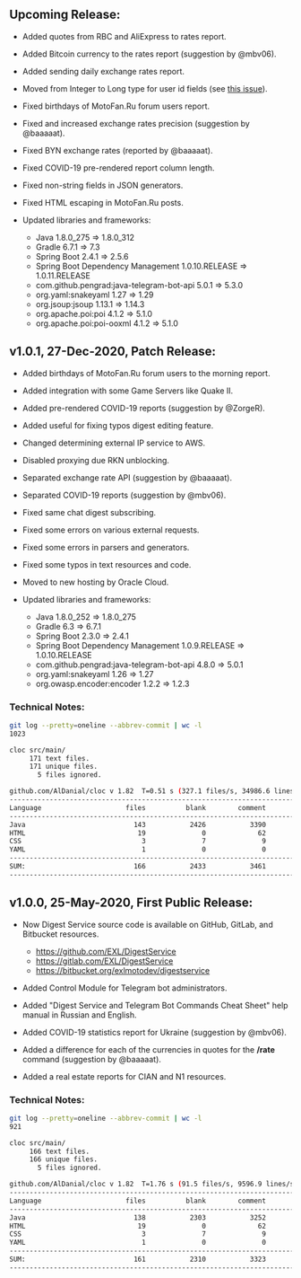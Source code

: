 ## Upcoming Release:

- Added quotes from RBC and AliExpress to rates report.

- Added Bitcoin currency to the rates report (suggestion by @mbv06).

- Added sending daily exchange rates report.

- Moved from Integer to Long type for user id fields (see [this issue](https://github.com/pengrad/java-telegram-bot-api/issues/230)).

- Fixed birthdays of MotoFan.Ru forum users report.

- Fixed and increased exchange rates precision (suggestion by @baaaaat).

- Fixed BYN exchange rates (reported by @baaaaat).

- Fixed COVID-19 pre-rendered report column length.

- Fixed non-string fields in JSON generators.

- Fixed HTML escaping in MotoFan.Ru posts.

- Updated libraries and frameworks:
    - Java 1.8.0_275 => 1.8.0_312
    - Gradle 6.7.1 => 7.3
    - Spring Boot 2.4.1 => 2.5.6
    - Spring Boot Dependency Management 1.0.10.RELEASE => 1.0.11.RELEASE
    - com.github.pengrad:java-telegram-bot-api 5.0.1 => 5.3.0
    - org.yaml:snakeyaml 1.27 => 1.29
    - org.jsoup:jsoup 1.13.1 => 1.14.3
    - org.apache.poi:poi 4.1.2 => 5.1.0
    - org.apache.poi:poi-ooxml 4.1.2 => 5.1.0

## v1.0.1, 27-Dec-2020, Patch Release:

- Added birthdays of MotoFan.Ru forum users to the morning report.

- Added integration with some Game Servers like Quake II.

- Added pre-rendered COVID-19 reports (suggestion by @ZorgeR).

- Added useful for fixing typos digest editing feature.

- Changed determining external IP service to AWS.

- Disabled proxying due RKN unblocking.

- Separated exchange rate API (suggestion by @baaaaat).

- Separated COVID-19 reports (suggestion by @mbv06).

- Fixed same chat digest subscribing.

- Fixed some errors on various external requests.

- Fixed some errors in parsers and generators.

- Fixed some typos in text resources and code.

- Moved to new hosting by Oracle Cloud.

- Updated libraries and frameworks:
    - Java 1.8.0_252 => 1.8.0_275
    - Gradle 6.3 => 6.7.1
    - Spring Boot 2.3.0 => 2.4.1
    - Spring Boot Dependency Management 1.0.9.RELEASE => 1.0.10.RELEASE
    - com.github.pengrad:java-telegram-bot-api 4.8.0 => 5.0.1
    - org.yaml:snakeyaml 1.26 => 1.27
    - org.owasp.encoder:encoder 1.2.2 => 1.2.3

### Technical Notes:

```bash
git log --pretty=oneline --abbrev-commit | wc -l
1023

cloc src/main/
     171 text files.
     171 unique files.
       5 files ignored.

github.com/AlDanial/cloc v 1.82  T=0.51 s (327.1 files/s, 34986.6 lines/s)
-------------------------------------------------------------------------------
Language                     files          blank        comment           code
-------------------------------------------------------------------------------
Java                           143           2426           3390          10132
HTML                            19              0             62           1030
CSS                              3              7              9            538
YAML                             1              0              0            160
-------------------------------------------------------------------------------
SUM:                           166           2433           3461          11860
-------------------------------------------------------------------------------
```

## v1.0.0, 25-May-2020, First Public Release:

- Now Digest Service source code is available on GitHub, GitLab, and Bitbucket resources.

    - https://github.com/EXL/DigestService
    - https://gitlab.com/EXL/DigestService
    - https://bitbucket.org/exlmotodev/digestservice

- Added Control Module for Telegram bot administrators.

- Added "Digest Service and Telegram Bot Commands Cheat Sheet" help manual in Russian and English.

- Added COVID-19 statistics report for Ukraine (suggestion by @mbv06).

- Added a difference for each of the currencies in quotes for the **/rate** command (suggestion by @baaaaat).

- Added a real estate reports for CIAN and N1 resources.

### Technical Notes:

```bash
git log --pretty=oneline --abbrev-commit | wc -l
921

cloc src/main/
     166 text files.
     166 unique files.
       5 files ignored.

github.com/AlDanial/cloc v 1.82  T=1.76 s (91.5 files/s, 9596.9 lines/s)
-------------------------------------------------------------------------------
Language                     files          blank        comment           code
-------------------------------------------------------------------------------
Java                           138           2303           3252           9530
HTML                            19              0             62           1021
CSS                              3              7              9            538
YAML                             1              0              0            160
-------------------------------------------------------------------------------
SUM:                           161           2310           3323          11249
-------------------------------------------------------------------------------
```
